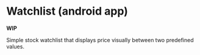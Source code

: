 # Watchlist (android app)

**WIP**

Simple stock watchlist that displays price visually between two predefined values.
